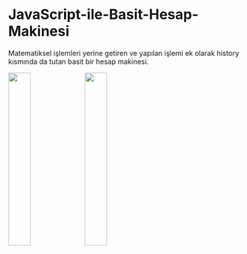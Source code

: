 # JavaScript-ile-Basit-Hesap-Makinesi
Matematiksel işlemleri yerine getiren ve yapılan işlemi ek olarak history kısmında da tutan basit bir hesap makinesi.


<img src="https://user-images.githubusercontent.com/69977601/191100811-066e431d-0c80-4472-84e3-fc7296bf860a.png" width=30% height=30%>

<img src="https://user-images.githubusercontent.com/69977601/191100700-a9cfb051-a8bc-4bc9-b25f-0035688d1553.png" width=30% height=30%>
